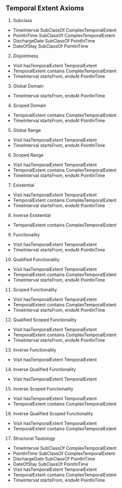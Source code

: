 ## Temporal Extent Axioms

1. Subclass
* TimeInterval SubClassOf ComplexTemporalExtent
* PointInTime SubClassOf ComplexTemporalExtent
* DischargeDate SubClassOf PointInTime
* DateOfStay SubClassOf PointInTime

2. Disjointness
* Visit hasTemporalExtent TemporalExtent
* TemporalExtent contains ComplexTemporalExtent
* TimeInterval startsFrom, endsAt PointInTime

3. Global Domain
* TimeInterval startsFrom, endsAt PointInTime

4. Scoped Domain
* TemporalExtent contains ComplexTemporalExtent
* TimeInterval startsFrom, endsAt PointInTime

5. Global Range
* Visit hasTemporalExtent TemporalExtent
* TimeInterval startsFrom, endsAt PointInTime

6. Scoped Range
* Visit hasTemporalExtent TemporalExtent
* TemporalExtent contains ComplexTemporalExtent
* TimeInterval startsFrom, endsAt PointInTime

7. Existential
* Visit hasTemporalExtent TemporalExtent
* TemporalExtent contains ComplexTemporalExtent
* TimeInterval startsFrom, endsAt PointInTime

8. Inverse Existential
* TemporalExtent contains ComplexTemporalExtent

9. Functionality
* Visit hasTemporalExtent TemporalExtent
* TimeInterval startsFrom, endsAt PointInTime

10. Qualified Functionality
* Visit hasTemporalExtent TemporalExtent
* TemporalExtent contains ComplexTemporalExtent
* TimeInterval startsFrom, endsAt PointInTime

11. Scoped Functionality
* Visit hasTemporalExtent TemporalExtent
* TemporalExtent contains ComplexTemporalExtent
* TimeInterval startsFrom, endsAt PointInTime

12. Qualified Scoped Functionality
* Visit hasTemporalExtent TemporalExtent
* TemporalExtent contains ComplexTemporalExtent
* TimeInterval startsFrom, endsAt PointInTime

13. Inverse Functionality
* Visit hasTemporalExtent TemporalExtent

14. Inverse Qualified Functionality
* Visit hasTemporalExtent TemporalExtent

15. Inverse Scoped Functionality
* Visit hasTemporalExtent TemporalExtent
* TemporalExtent contains ComplexTemporalExtent

16. Inverse Qualified Scoped Functionality
* Visit hasTemporalExtent TemporalExtent
* TemporalExtent contains ComplexTemporalExtent

17. Structural Tautology
* TimeInterval SubClassOf ComplexTemporalExtent
* PointInTime SubClassOf ComplexTemporalExtent
* DischargeDate SubClassOf PointInTime
* DateOfStay SubClassOf PointInTime
* Visit hasTemporalExtent TemporalExtent
* TemporalExtent contains ComplexTemporalExtent
* TimeInterval startsFrom, endsAt PointInTime
